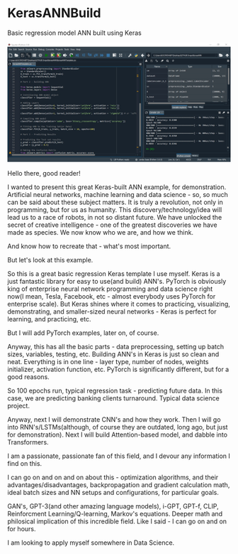 # KerasANNBuild
Basic regression model ANN built using Keras

![alt text](https://github.com/VBukowsky81/KerasANNBuild/blob/main/KerasANNPic.jpg)

Hello there, good reader!

I wanted to present this great Keras-built ANN example, for demonstration. Artificial neural networks, machine learning and data science - so, so much can be said about these subject matters. It is truly a revolution, not only in programming, but for us as humanity. This discovery/technology/idea will lead us to a race of robots, in not so distant future. We have unlocked the secret of creative intelligence - one of the greatest discoveries we have made as species. We now know who we are, and how we think. 

And know how to recreate that - what's most important.

But let's look at this example.

So this is a great basic regression Keras template I use myself. Keras is a just fantastic library for easy to use(and build) ANN's. PyTorch is obviously king of enterprise neural network programming and data science right now(I mean, Tesla, Facebook, etc - almost everybody uses PyTorch for enterprise scale). But Keras shines where it comes to practicing, visualizing, demonstrating, and smaller-sized neural networks - Keras is perfect for learning, and practicing, etc. 

But I will add PyTorch examples, later on, of course.

Anyway, this has all the basic parts - data preprocessing, setting up batch sizes, variables, testing, etc. Building ANN's in Keras is just so clean and neat. Everything is in one line - layer type, number of nodes, weights initializer, activation function, etc. PyTorch is significantly different, but for a good reasons.

So 100 epochs run, typical regression task - predicting future data. In this case, we are predicting banking clients turnaround. Typical data science project.

Anyway, next I will demonstrate CNN's and how they work. Then I will go into RNN's/LSTMs(although, of course they are outdated, long ago, but just for demonstration). Next I will build Attention-based model, and dabble into Transformers.

I am a passionate, passionate fan of this field, and I devour any information I find on this. 

I can go on and on and on about this - optimization algorithms, and their advantages/disadvantages, backpropagation and gradient calculation math, ideal batch sizes and NN setups and configurations, for particular goals. 

GAN's, GPT-3(and other amazing language models), i-GPT, GPT-f, CLIP, Reinforcment Learning/Q-learning, Markov's equations. Deeper math and philosical implication of this incredible field. Like I said - I can go on and on for hours.

I am looking to apply myself somewhere in Data Science.
